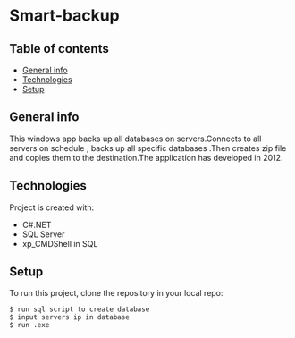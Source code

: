 # Smart-backup


## Table of contents
* [General info](#general-info)
* [Technologies](#technologies)
* [Setup](#setup)

## General info
This windows app backs up all databases on servers.Connects to all servers on schedule , backs up all specific databases .Then creates zip file and copies them to the destination.The application has developed in 2012.
	
## Technologies
Project is created with:
* C#.NET
* SQL Server
* xp_CMDShell in SQL
	
## Setup
To run this project, clone the repository in your local repo:

```
$ run sql script to create database
$ input servers ip in database
$ run .exe
